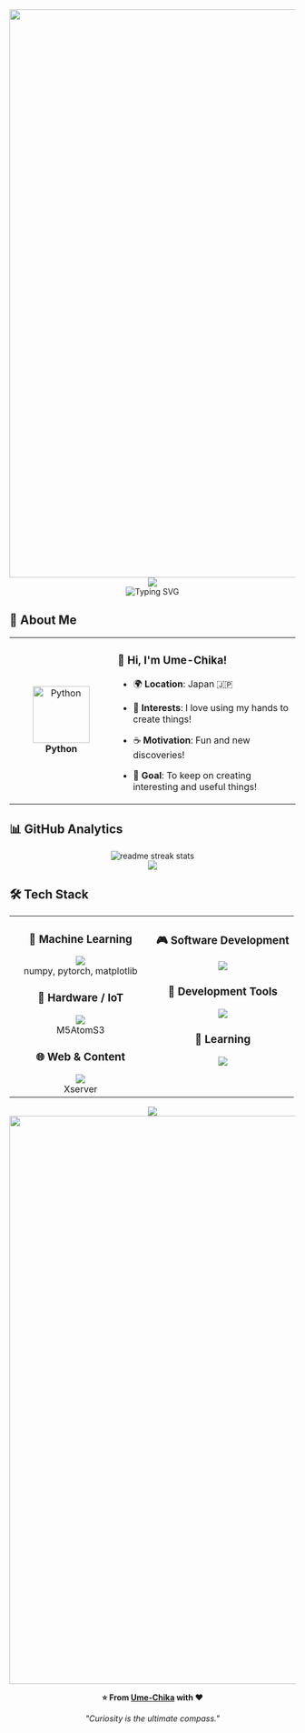 <div align="center">
  <img src="https://user-images.githubusercontent.com/74038190/212284115-f47cd8ff-2ffb-4b04-b5bf-4d1c14c0247f.gif" width="1000">
</div>

<div align="center">
  <img src="https://capsule-render.vercel.app/api?type=waving&color=gradient&customColorList=10&height=150&section=header&animation=twinkling" />
</div>

<div align="center">
  <!-- lines=以下にいい感じに -->
  <img src="https://readme-typing-svg.herokuapp.com?font=Fira+Code&size=32&duration=2800&pause=2000&color=A9FEF7&center=true&vCenter=true&width=600&lines=Hey+there!+I'm+Ume-Chika+%F0%9F%91%8B;Python+Developer+%F0%9F%9A%80;From+Bioinformatics+&#129504;;Always+Learning+New+Things+%F0%9F%93%9A" alt="Typing SVG" />
</div>

## 🌟 **About Me**

<div align="center">

<table>
<tr>
<td width="200" align="center">
<img src="https://skillicons.dev/icons?i=python" width="100" height="100" alt="Python" />
<br><strong>Python</strong>
</td>
<td width="400" align="left">
  
### 👋 **Hi, I'm Ume-Chika!**

- 🌍 **Location**: Japan 🇯🇵  
+ 💼 **Interests**: I love using my hands to create things!  
- ☕ **Motivation**: Fun and new discoveries!  
+ 🎯 **Goal**: To keep on creating interesting and useful things!  

</td>
</tr>
</table>

</div>

## 📊 **GitHub Analytics**

<div align="center">
  <img src="https://github-readme-streak-stats.herokuapp.com/?user=Ume-Chika&theme=transparent&border_radius=10&starting_year=2020" alt="readme streak stats" />
</div>

<div align="center">
  <img src="https://github-readme-activity-graph.vercel.app/graph?username=Ume-Chika&custom_title=Ume-Chika's%20GitHub%20Activity%20Graph&bg_color=10104400&color=58a6ff&line=58a6ff&point=58a6ff&area=true&hide_border=true" />
</div>

## 🛠️ **Tech Stack**

<table align="center">
<tr>
<td width="50%" align="center" valign="top">

### 🧠 **Machine Learning**
<img src="https://skillicons.dev/icons?i=python" />
<br>
numpy, pytorch, matplotlib

### 🤖 **Hardware / IoT**
<img src="https://skillicons.dev/icons?i=c, arduino" />
<br>
M5AtomS3

### 🌐 **Web & Content**
<img src="https://skillicons.dev/icons?i=wordpress,html,js" />
<br>
Xserver

</td>
<td width="50%" align="center" valign="top">

### 🎮 **Software Development**
<img src="https://skillicons.dev/icons?i=visualstudio,dotnet,java" />
<br>

### 🔧 **Development Tools**
<img src="https://skillicons.dev/icons?i=git,github,vscode" />

### 🌟 **Learning**
<img src="https://skillicons.dev/icons?i=unity,cs,mysql" />
<br>

</td>
</tr>
</table>

<div align="center">
  <img src="https://capsule-render.vercel.app/api?type=waving&color=gradient&customColorList=10&height=120&section=footer&animation=twinkling" />
</div>

<div align="center">
  <img src="https://user-images.githubusercontent.com/74038190/212284115-f47cd8ff-2ffb-4b04-b5bf-4d1c14c0247f.gif" width="1000">
  
  **⭐ From [Ume-Chika](https://github.com/Ume-Chika) with ❤️**

  <!-- ここにポリシー -->
  *"Curiosity is the ultimate compass."*
</div>
